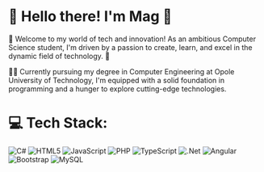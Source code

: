 # 👋 Hello there! I'm Mag 🌱
🚀 Welcome to my world of tech and innovation! As an ambitious Computer Science student, I'm driven by a passion to create, learn, and excel in the dynamic field of technology. 🚀

👩‍💻 Currently pursuing my degree in Computer Engineering at Opole University of Technology, I'm equipped with a solid foundation in programming and a hunger to explore cutting-edge technologies.

<!--![LeetCode Stats](https://leetcard.jacoblin.cool/mikemachacky?theme=dark&font=Acme&ext=heatmap)-->


# 💻 Tech Stack:
![C#](https://img.shields.io/badge/c%23-%23239120.svg?style=for-the-badge&logo=csharp&logoColor=white) ![HTML5](https://img.shields.io/badge/html5-%23E34F26.svg?style=for-the-badge&logo=html5&logoColor=white) ![JavaScript](https://img.shields.io/badge/javascript-%23323330.svg?style=for-the-badge&logo=javascript&logoColor=%23F7DF1E) ![PHP](https://img.shields.io/badge/php-%23777BB4.svg?style=for-the-badge&logo=php&logoColor=white) ![TypeScript](https://img.shields.io/badge/typescript-%23007ACC.svg?style=for-the-badge&logo=typescript&logoColor=white) ![.Net](https://img.shields.io/badge/.NET-5C2D91?style=for-the-badge&logo=.net&logoColor=white) ![Angular](https://img.shields.io/badge/angular-%23DD0031.svg?style=for-the-badge&logo=angular&logoColor=white) ![Bootstrap](https://img.shields.io/badge/bootstrap-%238511FA.svg?style=for-the-badge&logo=bootstrap&logoColor=white) ![MySQL](https://img.shields.io/badge/mysql-%2300000f.svg?style=for-the-badge&logo=mysql&logoColor=white)


<!--## 🏆 GitHub Trophies
![](https://github-profile-trophy.vercel.app/?username=mikemachacky&theme=darkhub&no-frame=true&no-bg=false&margin-w=4)
[![](https://visitcount.itsvg.in/api?id=mikemachacky&icon=0&color=0)](https://visitcount.itsvg.in)-->

<!-- Proudly created with GPRM ( https://gprm.itsvg.in ) -->
